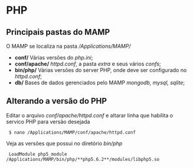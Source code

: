# PHP

## Principais pastas do MAMP
O MAMP se localiza na pasta */Applications/MAMP/* 

* **conf/** Várias versões do *php.ini*;
* **conf/apache/** *httpd.conf*, a pasta *extra* e seus vários *confs*;
* **bin/php/** Várias versões do server PHP, onde deve ser configurado no *httpd.conf*;
* **db/** Bases de dados gerenciados pelo MAMP *mongodb, mysql, sqlite*;

## Alterando a versão do PHP 
Editar o arquivo *conf/apache/httpd.conf* e altarar linha que habilita o servico PHP para versão desejada
```$
 $ nano /Applications/MAMP/conf/apache/httpd.conf
```

Veja as versões que possui no diretório *bin/php*  
```code
 LoadModule php5_module /Applications/MAMP/bin/php/**php5.6.2**/modules/libphp5.so
``` 
